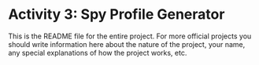 # Activity 3: Spy Profile Generator

This is the README file for the entire project. For more official projects you should write information here about the nature of the project, your name, any special explanations of how the project works, etc.
